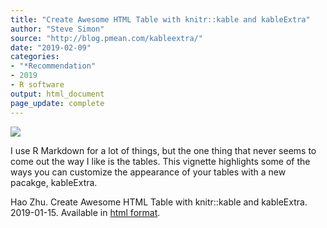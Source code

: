 ```yaml
---
title: "Create Awesome HTML Table with knitr::kable and kableExtra"
author: "Steve Simon"
source: "http://blog.pmean.com/kableextra/"
date: "2019-02-09"
categories:
- "*Recommendation"
- 2019
- R software
output: html_document
page_update: complete
---
```


![](http://www.pmean.com/new-images/19/kableextra01.png)

<div class="notes">

I use R Markdown for a lot of things, but the one thing that never seems to come out the way I like is the tables. This vignette highlights some of the ways you can customize the appearance of your tables with a new pacakge, kableExtra.

Hao Zhu. Create Awesome HTML Table with knitr::kable and kableExtra. 2019-01-15. Available in [html format][zhu1].

[zhu1]: https://haozhu233.github.io/kableExtra/awesome_table_in_html.html

</div>
